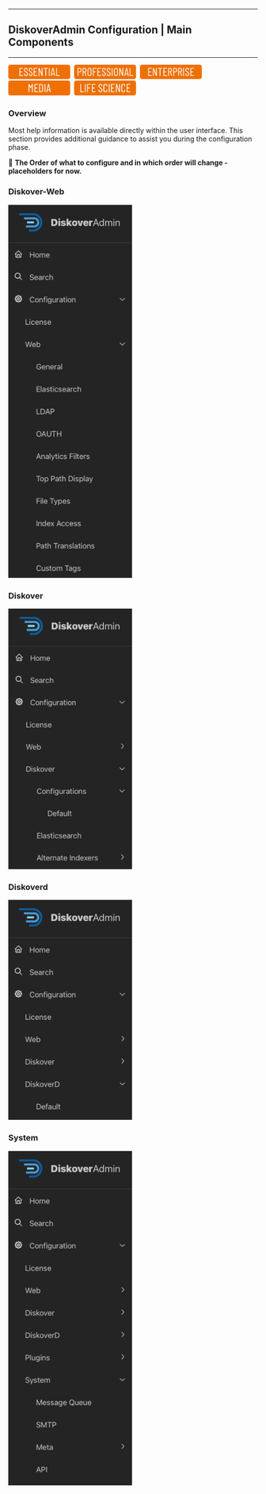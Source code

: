 ___
## DiskoverAdmin Configuration | Main Components
___

<img src="images/button_edition_essential.png" width="125">&nbsp;&nbsp;<img src="images/button_edition_professional.png" width="125">&nbsp;&nbsp;<img src="images/button_edition_enterprise.png" width="125">&nbsp;&nbsp;<img src="images/button_edition_media.png" width="125">&nbsp;&nbsp;<img src="images/button_edition_life_science.png" width="125">

### Overview

Most help information is available directly within the user interface. This section provides additional guidance to assist you during the configuration phase.

🚧 **The Order of what to configure and in which order will change - placeholders for now.**

### Diskover-Web

<img src="images/diskoveradmin_menu_web.png" width="250">

### Diskover

<img src="images/diskoveradmin_menu_diskover.png" width="250">

### Diskoverd

<img src="images/diskoveradmin_menu_diskoverd.png" width="250">

### System

<img src="images/diskoveradmin_menu_system.png" width="250">

